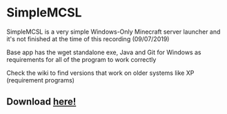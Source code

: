 # SimpleMCSL
SimpleMCSL is a very simple Windows-Only Minecraft server launcher and it's not finished at the time of this recording (09/07/2019)

Base app has the wget standalone exe, Java and Git for Windows as requirements for all of the program to work correctly

Check the wiki to find versions that work on older systems like XP (requirement programs)
## Download [here!](https://github.com/NoNameForGithub/SimpleMCSL/releases/download/0.5.0.1/Release.cmd)


